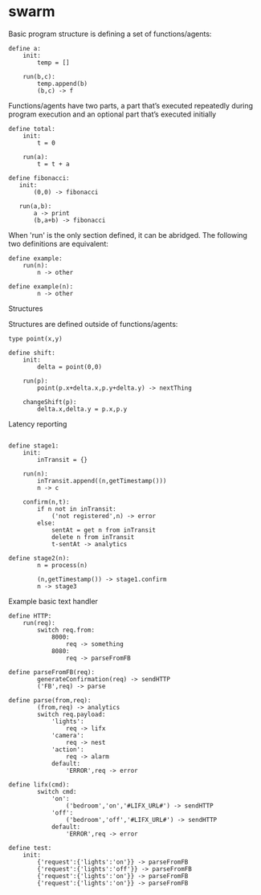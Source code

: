 # swarm

Basic program structure is defining a set of functions/agents:

```
define a:
    init:
        temp = []

    run(b,c):
        temp.append(b)
        (b,c) -> f
```

Functions/agents have two parts, a part that’s executed repeatedly during program execution and an optional part that’s executed initially

```
define total:
    init:
        t = 0

    run(a):
        t = t + a
```        

```
define fibonacci:
   init:
       (0,0) -> fibonacci
   
   run(a,b):
       a -> print
       (b,a+b) -> fibonacci
```

When 'run' is the only section defined, it can be abridged. The following two definitions are equivalent:
```
define example:
    run(n):
        n -> other
```
```
define example(n):
        n -> other
```




Structures

Structures are defined outside of functions/agents:

```
type point(x,y)

define shift:
    init:
        delta = point(0,0)

    run(p):
        point(p.x+delta.x,p.y+delta.y) -> nextThing
    
    changeShift(p):
        delta.x,delta.y = p.x,p.y

```



















Latency reporting

```

define stage1:
    init:
        inTransit = {}

    run(n):
        inTransit.append((n,getTimestamp()))
        n -> c
        
    confirm(n,t):
        if n not in inTransit:
            ('not registered',n) -> error
        else:
            sentAt = get n from inTransit
            delete n from inTransit
            t-sentAt -> analytics

define stage2(n):
        n = process(n)
        
        (n,getTimestamp()) -> stage1.confirm
        n -> stage3

```



Example basic text handler

```
define HTTP:
    run(req):
        switch req.from:
            8000:
                req -> something
            8080:
                req -> parseFromFB
                
define parseFromFB(req):
        generateConfirmation(req) -> sendHTTP
        ('FB',req) -> parse
        
define parse(from,req):
        (from,req) -> analytics
        switch req.payload:
            'lights':
                req -> lifx
            'camera':
                req -> nest
            'action':
                req -> alarm
            default:
                'ERROR',req -> error

define lifx(cmd):
        switch cmd:
            'on':
                ('bedroom','on','#LIFX_URL#') -> sendHTTP
            'off':
                ('bedroom','off','#LIFX_URL#') -> sendHTTP
            default:
                'ERROR',req -> error

define test:
    init:
        {'request':{'lights':'on'}} -> parseFromFB
        {'request':{'lights':'off'}} -> parseFromFB
        {'request':{'lights':'on'}} -> parseFromFB
        {'request':{'lights':'on'}} -> parseFromFB

```
